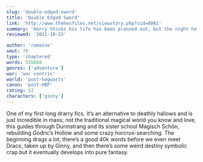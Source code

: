 ```yaml
---
slug: 'double-edged-sword'
title: 'Double Edged Sword'
link: 'http://www.thehexfiles.net/viewstory.php?sid=8081'
summary: 'Harry thinks his life has been planned out, but the night he comes of age changes everything. Now there are decisions to be made and a path to be chosen, and the choices before him will change the lives of everyone he knows. But when destiny calls, Harry finds himself ready to listen.'
reviewed: '2011-10-23'

author: 'romaine'
smut: 70
type: 'chaptered'
words: 555668
genres: ['adventure']
war: 'war centric'
world: 'post-hogwarts'
canon: 'post-HBP'
rating: 52
characters: ['ginny']
---
```


One of my first long drarry fics. It’s an alternative to deathly hallows and is just incredible in mass; not the traditional magical world you know and love, this guides through Durmstrang and its sister school Magisch Schön, rebuilding Godric’s Hollow and some crazy horcrux-searching. The beginning drags a lot, there’s a good 40k words before we even meet Draco, taken up by Ginny, and then there’s some weird destiny symbolic crap but it eventually develops into pure fantasy.

